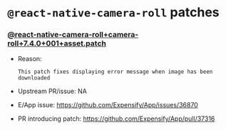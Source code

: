# `@react-native-camera-roll` patches

### [@react-native-camera-roll+camera-roll+7.4.0+001+asset.patch](@react-native-camera-roll+camera-roll+7.4.0+001+asset.patch)

- Reason:
  
    ```
    This patch fixes displaying error message when image has been downloaded
    ```
  
- Upstream PR/issue: NA
- E/App issue: https://github.com/Expensify/App/issues/36870
- PR introducing patch: https://github.com/Expensify/App/pull/37316